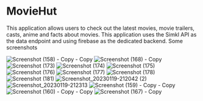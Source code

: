 # MovieHut
This application allows users to check out the latest movies, movie trailers, casts, anime and facts about movies. This application uses the Simkl API as the data endpoint and using firebase as the dedicated backend.
Some screenshots

![Screenshot (158) - Copy - Copy](https://user-images.githubusercontent.com/106563780/213592791-289a9de3-6345-4a3b-9974-8127a0080926.png)
![Screenshot (168) - Copy](https://user-images.githubusercontent.com/106563780/213593417-646aedcf-1f0f-4583-a831-42f2aa9a1465.png)
![Screenshot (173)](https://user-images.githubusercontent.com/106563780/213593432-102718d3-3e84-4af9-824a-d7230b6eee9b.png)
![Screenshot (174)](https://user-images.githubusercontent.com/106563780/213593462-2e96a4b5-14f8-4ed8-bf2c-06e9af520982.png)
![Screenshot (175)](https://user-images.githubusercontent.com/106563780/213593474-32e9ec5b-4963-438e-bae2-a4e2b07632dd.png)
![Screenshot (176)](https://user-images.githubusercontent.com/106563780/213593479-e66e8302-bace-4f34-973e-b536791bf8c7.png)
![Screenshot (177)](https://user-images.githubusercontent.com/106563780/213593483-1e831280-41f1-48a7-ae53-f00c5fb4be68.png)
![Screenshot (178)](https://user-images.githubusercontent.com/106563780/213593513-8517cbcd-2d94-40fa-9684-a9093f683cb8.png)
![Screenshot (181)](https://user-images.githubusercontent.com/106563780/213593517-19cacb2c-5b3c-44fe-9f80-af86a8b46d41.png)
![Screenshot_20230119-212042 (2)](https://user-images.githubusercontent.com/106563780/213593527-8e27bcd2-17a0-417d-9e56-2c5a361b2820.png)
![Screenshot_20230119-212313](https://user-images.githubusercontent.com/106563780/213593538-6ee0da7a-f2de-481a-b640-98066ff4878e.png)
![Screenshot (159) - Copy - Copy](https://user-images.githubusercontent.com/106563780/213593547-65c17f87-1d89-4fed-b1ff-1c0146dc3a66.png)
![Screenshot (160) - Copy - Copy](https://user-images.githubusercontent.com/106563780/213593556-cc2042e7-53ee-4ab1-9b11-d09289d370c5.png)
![Screenshot (167) - Copy](https://user-images.githubusercontent.com/106563780/213593574-1ab47fa6-d4c4-4899-8a26-f91beef190e9.png)
